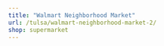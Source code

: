 ```yaml
---
title: "Walmart Neighborhood Market"
url: /tulsa/walmart-neighborhood-market-2/
shop: supermarket
---
```

